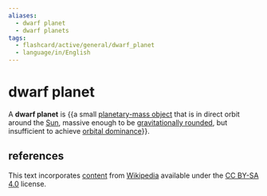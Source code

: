 ```yaml
---
aliases:
  - dwarf planet
  - dwarf planets
tags:
  - flashcard/active/general/dwarf_planet
  - language/in/English
---
```


# dwarf planet

A __dwarf planet__ is {{a small [planetary-mass object](planetary-mass%20object.md) that is in direct orbit around the [Sun](Sun.md), massive enough to be [gravitationally rounded](hydrostatic%20equilibrium.md), but insufficient to achieve [orbital dominance](clearing%20the%20neighbourhood.md)}}. <!--SR:!2024-10-25,77,270-->

## references

This text incorporates [content](https://en.wikipedia.org/wiki/dwarf_planet) from [Wikipedia](Wikipedia.md) available under the [CC BY-SA 4.0](https://creativecommons.org/licenses/by-sa/4.0/) license.

